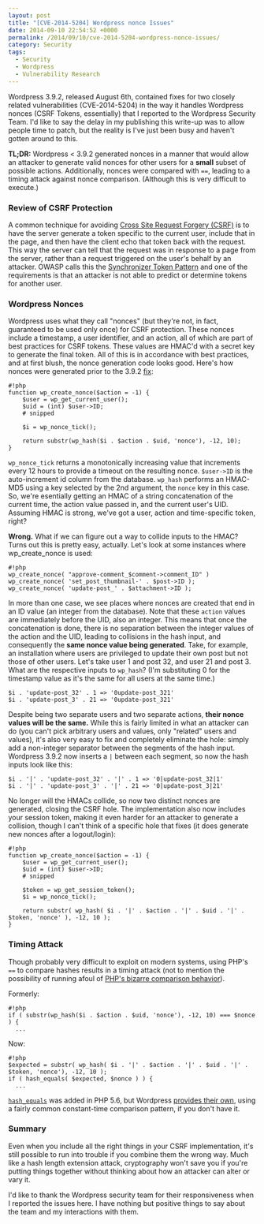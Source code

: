 ```yaml
---
layout: post
title: "[CVE-2014-5204] Wordpress nonce Issues"
date: 2014-09-10 22:54:52 +0000
permalink: /2014/09/10/cve-2014-5204-wordpress-nonce-issues/
category: Security
tags:
  - Security
  - Wordpress
  - Vulnerability Research
---
```

Wordpress 3.9.2, released August 6th, contained fixes for two closely related vulnerabilities (CVE-2014-5204) in the way it handles Wordpress nonces (CSRF Tokens, essentially) that I reported to the Wordpress Security Team.  I'd like to say the delay in my publishing this write-up was to allow people time to patch, but the reality is I've just been busy and haven't gotten around to this.

**TL;DR:** Wordpress < 3.9.2 generated nonces in a manner that would allow an attacker to generate valid nonces for other users for a **small** subset of possible actions.  Additionally, nonces were compared with `==`, leading to a timing attack against nonce comparison.  (Although this is very difficult to execute.)

### Review of CSRF Protection

A common technique for avoiding [Cross Site Request Forgery (CSRF)](https://www.owasp.org/index.php/Cross-Site_Request_Forgery_(CSRF)) is to have the server generate a token specific to the current user, include that in the page, and then have the client echo that token back with the request.  This way the server can tell that the request was in response to a page from the server, rather than a request triggered on the user's behalf by an attacker.  OWASP calls this the [Synchronizer Token Pattern](https://www.owasp.org/index.php/Cross-Site_Request_Forgery_(CSRF)_Prevention_Cheat_Sheet#General_Recommendation:_Synchronizer_Token_Pattern) and one of the requirements is that an attacker is not able to predict or determine tokens for another user.

### Wordpress Nonces

Wordpress uses what they call "nonces" (but they're not, in fact, guaranteed to be used only once) for CSRF protection.  These nonces include a timestamp, a user identifier, and an action, all of which are part of best practices for CSRF tokens.  These values are HMAC'd with a secret key to generate the final token.  All of this is in accordance with best practices, and at first blush, the nonce generation code looks good.  Here's how nonces were generated prior to the 3.9.2 [fix](https://github.com/WordPress/WordPress/commit/654e46f03d3806b80a691e8a21100ee6c5d8873a):

    #!php
    function wp_create_nonce($action = -1) {
    	$user = wp_get_current_user();
    	$uid = (int) $user->ID;
    	# snipped
    
    	$i = wp_nonce_tick();
    
    	return substr(wp_hash($i . $action . $uid, 'nonce'), -12, 10);
    }

`wp_nonce_tick` returns a monotonically increasing value that increments every 12 hours to provide a timeout on the resulting nonce.  `$user->ID` is the auto-increment id column from the database.  `wp_hash` performs an HMAC-MD5 using a key selected by the 2nd argument, the `nonce` key in this case.  So, we're esentially getting an HMAC of a string concatenation of the current time, the action value passed in, and the current user's UID.  Assuming HMAC is strong, we've got a user, action and time-specific token, right?

**Wrong.**  What if we can figure out a way to collide inputs to the HMAC?  Turns out this is pretty easy, actually.  Let's look at some instances where wp_create_nonce is used:

    #!php
    wp_create_nonce( "approve-comment_$comment->comment_ID" )
    wp_create_nonce( 'set_post_thumbnail-' . $post->ID );
    wp_create_nonce( 'update-post_' . $attachment->ID );

In more than one case, we see places where nonces are created that end in an ID value (an integer from the database).  Note that these `action` values are immediately before the UID, also an integer.  This means that once the concatenation is done, there is no separation between the integer values of the action and the UID, leading to collisions in the hash input, and consequently the **same nonce value being generated**.  Take, for example, an installation where users are privileged to update their own post but not those of other users.  Let's take user 1 and post 32, and user 21 and post 3.  What are the respective inputs to `wp_hash`?  (I'm substituting 0 for the timestamp value as it's the same for all users at the same time.)

    $i . 'update-post_32' . 1 => '0update-post_321'
    $i . 'update-post_3' . 21 => '0update-post_321'

Despite being two separate users and two separate actions, **their nonce values will be the same.**  While this is fairly limited in what an attacker can do (you can't pick arbitrary users and values, only "related" users and values), it's also very easy to fix and completely eliminate the hole: simply add a non-integer separator between the segments of the hash input.  Wordpress 3.9.2 now inserts a `|` between each segment, so now the hash inputs look like this:

    $i . '|' . 'update-post_32' . '|' . 1 => '0|update-post_32|1'
    $i . '|' . 'update-post_3' . '|' . 21 => '0|update-post_3|21'

No longer will the HMACs collide, so now two distinct nonces are generated, closing the CSRF hole.  The implementation also now includes your session token, making it even harder for an attacker to generate a collision, though I can't think of a specific hole that fixes (it does generate new nonces after a logout/login):

    #!php
    function wp_create_nonce($action = -1) {
    	$user = wp_get_current_user();
    	$uid = (int) $user->ID;
    	# snipped
    
    	$token = wp_get_session_token();
    	$i = wp_nonce_tick();
    
    	return substr( wp_hash( $i . '|' . $action . '|' . $uid . '|' . $token, 'nonce' ), -12, 10 );
    }

### Timing Attack

Though probably very difficult to exploit on modern systems, using PHP's `==` to compare hashes results in a timing attack (not to mention the possibility of running afoul of [PHP's bizarre comparison behavior](http://php.net/manual/en/language.operators.comparison.php)).

Formerly:

    #!php
    if ( substr(wp_hash($i . $action . $uid, 'nonce'), -12, 10) === $nonce ) {
      ...

Now:

    #!php
    $expected = substr( wp_hash( $i . '|' . $action . '|' . $uid . '|' . $token, 'nonce'), -12, 10 );
    if ( hash_equals( $expected, $nonce ) ) {
      ...

[`hash_equals`](http://php.net/manual/en/function.hash-equals.php) was added in PHP 5.6, but Wordpress [provides their own](https://github.com/WordPress/WordPress/blob/7d672c38a4d5834711c3e278fbd0a71257bb8604/wp-includes/compat.php#L111), using a fairly common constant-time comparison pattern, if you don't have it.

### Summary
Even when you include all the right things in your CSRF implementation, it's still possible to run into trouble if you combine them the wrong way.  Much like a hash length extension attack, cryptography won't save you if you're putting things together without thinking about how an attacker can alter or vary it.

I'd like to thank the Wordpress security team for their responsiveness when I reported the issues here.  I have nothing but positive things to say about the team and my interactions with them.
